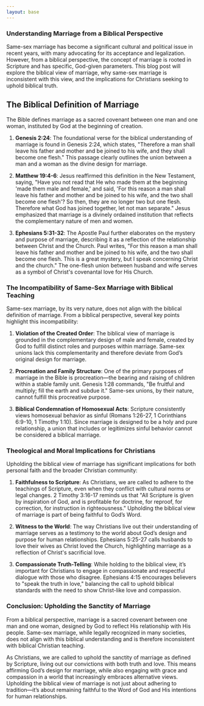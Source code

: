 ```yaml
---
layout: base
---
```


### Understanding Marriage from a Biblical Perspective

Same-sex marriage has become a significant cultural and political issue in recent years, with many advocating for its acceptance and legalization. However, from a biblical perspective, the concept of marriage is rooted in Scripture and has specific, God-given parameters. This blog post will explore the biblical view of marriage, why same-sex marriage is inconsistent with this view, and the implications for Christians seeking to uphold biblical truth.

## **The Biblical Definition of Marriage**

The Bible defines marriage as a sacred covenant between one man and one woman, instituted by God at the beginning of creation.

1. **Genesis 2:24**: The foundational verse for the biblical understanding of marriage is found in Genesis 2:24, which states, "Therefore a man shall leave his father and mother and be joined to his wife, and they shall become one flesh." This passage clearly outlines the union between a man and a woman as the divine design for marriage.

2. **Matthew 19:4-6**: Jesus reaffirmed this definition in the New Testament, saying, "Have you not read that He who made them at the beginning 'made them male and female,' and said, 'For this reason a man shall leave his father and mother and be joined to his wife, and the two shall become one flesh'? So then, they are no longer two but one flesh. Therefore what God has joined together, let not man separate." Jesus emphasized that marriage is a divinely ordained institution that reflects the complementary nature of men and women.

3. **Ephesians 5:31-32**: The Apostle Paul further elaborates on the mystery and purpose of marriage, describing it as a reflection of the relationship between Christ and the Church. Paul writes, "For this reason a man shall leave his father and mother and be joined to his wife, and the two shall become one flesh. This is a great mystery, but I speak concerning Christ and the church." The one-flesh union between husband and wife serves as a symbol of Christ's covenantal love for His Church.

### **The Incompatibility of Same-Sex Marriage with Biblical Teaching**

Same-sex marriage, by its very nature, does not align with the biblical definition of marriage. From a biblical perspective, several key points highlight this incompatibility:

1. **Violation of the Created Order**: The biblical view of marriage is grounded in the complementary design of male and female, created by God to fulfill distinct roles and purposes within marriage. Same-sex unions lack this complementarity and therefore deviate from God’s original design for marriage.

2. **Procreation and Family Structure**: One of the primary purposes of marriage in the Bible is procreation—the bearing and raising of children within a stable family unit. Genesis 1:28 commands, "Be fruitful and multiply; fill the earth and subdue it." Same-sex unions, by their nature, cannot fulfill this procreative purpose.

3. **Biblical Condemnation of Homosexual Acts**: Scripture consistently views homosexual behavior as sinful (Romans 1:26-27, 1 Corinthians 6:9-10, 1 Timothy 1:10). Since marriage is designed to be a holy and pure relationship, a union that includes or legitimizes sinful behavior cannot be considered a biblical marriage.

### **Theological and Moral Implications for Christians**

Upholding the biblical view of marriage has significant implications for both personal faith and the broader Christian community:

1. **Faithfulness to Scripture**: As Christians, we are called to adhere to the teachings of Scripture, even when they conflict with cultural norms or legal changes. 2 Timothy 3:16-17 reminds us that "All Scripture is given by inspiration of God, and is profitable for doctrine, for reproof, for correction, for instruction in righteousness." Upholding the biblical view of marriage is part of being faithful to God’s Word.

2. **Witness to the World**: The way Christians live out their understanding of marriage serves as a testimony to the world about God’s design and purpose for human relationships. Ephesians 5:25-27 calls husbands to love their wives as Christ loved the Church, highlighting marriage as a reflection of Christ's sacrificial love.

3. **Compassionate Truth-Telling**: While holding to the biblical view, it’s important for Christians to engage in compassionate and respectful dialogue with those who disagree. Ephesians 4:15 encourages believers to "speak the truth in love," balancing the call to uphold biblical standards with the need to show Christ-like love and compassion.

### **Conclusion: Upholding the Sanctity of Marriage**

From a biblical perspective, marriage is a sacred covenant between one man and one woman, designed by God to reflect His relationship with His people. Same-sex marriage, while legally recognized in many societies, does not align with this biblical understanding and is therefore inconsistent with biblical Christian teaching. 

As Christians, we are called to uphold the sanctity of marriage as defined by Scripture, living out our convictions with both truth and love. This means affirming God’s design for marriage, while also engaging with grace and compassion in a world that increasingly embraces alternative views. Upholding the biblical view of marriage is not just about adhering to tradition—it’s about remaining faithful to the Word of God and His intentions for human relationships.